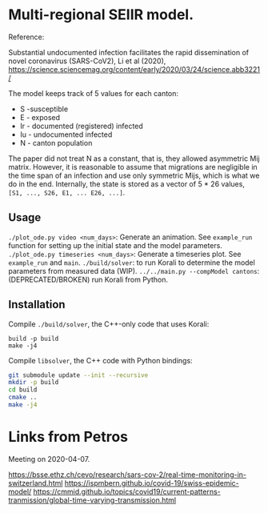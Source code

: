 # Multi-regional SEIIR model.

Reference:

Substantial undocumented infection facilitates the rapid dissemination of novel coronavirus (SARS-CoV2), Li et al (2020), https://science.sciencemag.org/content/early/2020/03/24/science.abb3221/

The model keeps track of 5 values for each canton:
- S -susceptible
- E - exposed
- Ir - documented (registered) infected
- Iu - undocumented infected
- N - canton population

The paper did not treat N as a constant, that is, they allowed asymmetric Mij matrix.
However, it is reasonable to assume that migrations are negligible in the time span of an infection and use only symmetric Mijs, which is what we do in the end.
Internally, the state is stored as a vector of 5 * 26 values, `[S1, ..., S26, E1, ... E26, ...]`.

## Usage

`./plot_ode.py video <num_days>`: Generate an animation. See `example_run` function for setting up the initial state and the model parameters.
`./plot_ode.py timeseries <num_days>`: Generate a timeseries plot. See `example_run` and `main`.
`./build/solver`: to run Korali to determine the model parameters from measured data (WIP).
`../../main.py --compModel cantons`: (DEPRECATED/BROKEN) run Korali from Python.

## Installation

Compile `./build/solver`, the C++-only code that uses Korali:
```
build -p build
make -j4
```

Compile `libsolver`, the C++ code with Python bindings:
```bash
git submodule update --init --recursive
mkdir -p build
cd build
cmake ..
make -j4
```

# Links from Petros

Meeting on 2020-04-07.

<https://bsse.ethz.ch/cevo/research/sars-cov-2/real-time-monitoring-in-switzerland.html>
<https://ispmbern.github.io/covid-19/swiss-epidemic-model/>
<https://cmmid.github.io/topics/covid19/current-patterns-tranmission/global-time-varying-transmission.html>
